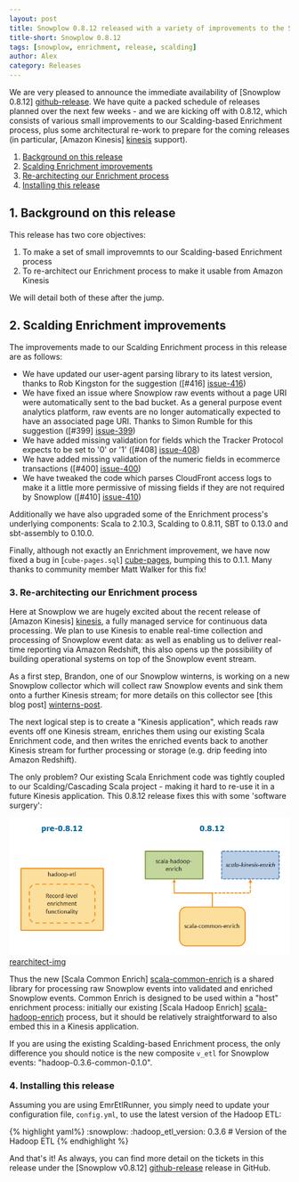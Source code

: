 ```yaml
---
layout: post
title: Snowplow 0.8.12 released with a variety of improvements to the Scalding Enrichment process
title-short: Snowplow 0.8.12
tags: [snowplow, enrichment, release, scalding]
author: Alex
category: Releases
---
```


We are very pleased to announce the immediate availability of [Snowplow 0.8.12] [github-release]. We have quite a packed schedule of releases planned over the next few weeks - and we are kicking off with 0.8.12, which consists of various small improvements to our Scalding-based Enrichment process, plus some architectural re-work to prepare for the coming releases (in particular, [Amazon Kinesis] [kinesis] support).

1. [Background on this release](/blog/2014/01/07/snowplow-0.8.12-released-with-scalding-enrichment-improvements/#background)
2. [Scalding Enrichment improvements](/blog/2014/01/07/snowplow-0.8.12-released-with-scalding-enrichment-improvements/#improvements)
3. [Re-architecting our Enrichment process](/blog/2014/01/07/snowplow-0.8.12-released-with-scalding-enrichment-improvements/#rearchitecting)
4. [Installing this release](/blog/2014/01/07/snowplow-0.8.12-released-with-scalding-enrichment-improvements/#install)

<div class="html">
<a name="background"><h2>1. Background on this release</h2></a>
</div>

This release has two core objectives:

1. To make a set of small improvemnts to our Scalding-based Enrichment process
2. To re-architect our Enrichment process to make it usable from Amazon Kinesis

We will detail both of these after the jump.

<!--more-->

<div class="html">
<a name="improvements"><h2>2. Scalding Enrichment improvements</h2></a>
</div>

The improvements made to our Scalding Enrichment process in this release are as follows:

* We have updated our user-agent parsing library to its latest version, thanks to Rob Kingston for the suggestion ([#416] [issue-416])
* We have fixed an issue where Snowplow raw events without a page URI were automatically sent to the bad bucket. As a general purpose event analytics platform, raw events are no longer automatically expected to have an associated page URI. Thanks to Simon Rumble for this suggestion ([#399] [issue-399])
* We have added missing validation for fields which the Tracker Protocol expects to be set to '0' or '1' ([#408] [issue-408])
* We have added missing validation of the numeric fields in ecommerce transactions ([#400] [issue-400])
* We have tweaked the code which parses CloudFront access logs to make it a little more permissive of missing fields if they are not required by Snowplow ([#410] [issue-410])

Additionally we have also upgraded some of the Enrichment process's underlying components: Scala to 2.10.3, Scalding to 0.8.11, SBT to 0.13.0 and sbt-assembly to 0.10.0.

Finally, although not exactly an Enrichment improvement, we have now fixed a bug in [`cube-pages.sql`] [cube-pages], bumping this to 0.1.1. Many thanks to community member Matt Walker for this fix!

<div class="html">
<a name="rearchitecting"><h3>3. Re-architecting our Enrichment process</h3></a>
</div>

Here at Snowplow we are hugely excited about the recent release of [Amazon Kinesis] [kinesis], a fully managed service for continuous data processing. We plan to use Kinesis to enable real-time collection and processing of Snowplow event data: as well as enabling us to deliver real-time reporting via Amazon Redshift, this also opens up the possibility of building operational systems on top of the Snowplow event stream.

As a first step, Brandon, one of our Snowplow winterns, is working on a new Snowplow collector which will collect raw Snowplow events and sink them onto a further Kinesis stream; for more details on this collector see [this blog post] [winterns-post].

The next logical step is to create a "Kinesis application", which reads raw events off one Kinesis stream, enriches them using our existing Scala Enrichment code, and then writes the enriched events back to another Kinesis stream for further processing or storage (e.g. drip feeding into Amazon Redshift).

The only problem? Our existing Scala Enrichment code was tightly coupled to our Scalding/Cascading Scala project - making it hard to re-use it in a future Kinesis application. This 0.8.12 release fixes this with some 'software surgery':

![rearchitect-img] [rearchitect-img]

Thus the new [Scala Common Enrich] [scala-common-enrich] is a shared library for processing raw Snowplow events into validated and enriched Snowplow events. Common Enrich is designed to be used within a "host" enrichment process: initially our existing [Scala Hadoop Enrich] [scala-hadoop-enrich] process, but it should be relatively straightforward to also embed this in a Kinesis application.

If you are using the existing Scalding-based Enrichment process, the only difference you should notice is the new composite `v_etl` for Snowplow events: "hadoop-0.3.6-common-0.1.0".

<div class="html">
<a name="install"><h3>4. Installing this release</h3></a>
</div>

Assuming you are using EmrEtlRunner, you simply need to update your configuration file, `config.yml`, to use the latest version of the Hadoop ETL:

{% highlight yaml%}
:snowplow:
  :hadoop_etl_version: 0.3.6 # Version of the Hadoop ETL
{% endhighlight %}

And that's it! As always, you can find more detail on the tickets in this release under the [Snowplow v0.8.12] [github-release] release in GitHub.

[kinesis]: http://aws.amazon.com/kinesis/

[issue-416]: https://github.com/snowplow/snowplow/issues/416
[issue-399]: https://github.com/snowplow/snowplow/issues/399
[issue-408]: https://github.com/snowplow/snowplow/issues/408
[issue-400]: https://github.com/snowplow/snowplow/issues/400
[issue-410]: https://github.com/snowplow/snowplow/issues/410

[winterns-post]: http://snowplowanalytics.com/blog/2013/12/20/introducing-our-snowplow-winterns/
[rearchitect-img]: /assets/img/blog/2014/01/common-enrich-rearchitect.png
[scala-common-enrich]: https://github.com/snowplow/snowplow/tree/master/3-enrich/scala-common-enrich
[scala-hadoop-enrich]: https://github.com/snowplow/snowplow/tree/master/3-enrich/scala-hadoop-enrich

[cube-pages]: https://github.com/snowplow/snowplow/blob/master/5-analytics/postgres-analytics/cubes/cube-pages.sql

[github-release]: https://github.com/snowplow/snowplow/releases/tag/0.8.12
